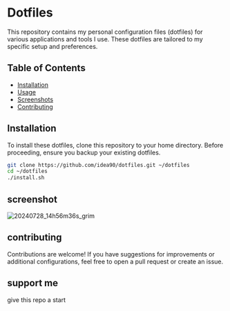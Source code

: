 # Dotfiles

This repository contains my personal configuration files (dotfiles) for various applications and tools I use. These dotfiles are tailored to my specific setup and preferences.

## Table of Contents

- [Installation](#installation)
- [Usage](#usage)
- [Screenshots](#screenshots)
- [Contributing](#contributing)

## Installation

To install these dotfiles, clone this repository to your home directory. Before proceeding, ensure you backup your existing dotfiles.

```bash
git clone https://github.com/idea90/dotfiles.git ~/dotfiles
cd ~/dotfiles
./install.sh
```````
## screenshot
![20240728_14h56m36s_grim](https://github.com/user-attachments/assets/edf9a07b-906d-4084-add5-3ea1c11d193c)

## contributing

Contributions are welcome! If you have suggestions for improvements or additional configurations, feel free to open a pull request or create an issue.

## support me
give this repo a start


